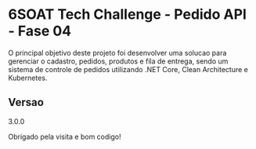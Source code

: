 # 6SOAT Tech Challenge - Pedido API - Fase 04
O principal objetivo deste projeto foi desenvolver uma solucao para gerenciar o cadastro, pedidos, produtos e fila de entrega, sendo um sistema de controle de pedidos utilizando .NET Core, Clean Architecture e Kubernetes.

## Versao

3.0.0
 
Obrigado pela visita e bom codigo!



